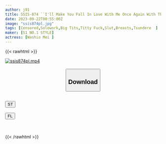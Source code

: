 ```yaml
---
author: j91
title: SSIS-874 ``I'll Make You Fall In Love With Me Once Again With These Breasts!'' Mei Washio, A Super Hot Girlfriend Who Keeps Pulling Out Her Stupid Boyfriend Who Keeps Cheating On Her Because Of Her Big Breasts Mei Washio
date: 2023-09-22T00:55:00Z
image: "ssis874pl.jpg"
tags: [Censored,Solowork,Big Tits,Titty Fuck,Slut,Breasts,Tsundere	]
maker: [S1 NO.1 STYLE]
actress: [Washio Mei ]
---
```



{{< rawhtml >}}

<div class="video" data-videoid="3ozXvWmpJ2hdwR7">
    <a href="javascript:;">
        <img src="https://my.j91.asia/posts/ssis874pl/ssis874pl.jpg" width="WIDTH" height="HEIGHT" alt="ssis874pl.mp4" loading="lazy">
    </a>
</div>

<script type="text/javascript" src="https://j91.asia/asset/on-demand-st.js"></script>

<br>
  <link rel="stylesheet" href="https://j91.asia/asset/bs5.css">
  
  <center>
  <button class="btn btn-primary" type="button" data-bs-toggle="collapse" data-bs-target=".multi-collapse" aria-expanded="false" aria-controls="multiCollapseExample1 multiCollapseExample2"><h2>Download</h2></button></center>
</p>
<div class="row">
  <div class="col">
    <div class="collapse multi-collapse" id="multiCollapseExample1">
      <div class="card card-body">
	      	      <br>
<div class="buttons">  
<a href="https://streamtape.to/v/3ozXvWmpJ2hdwR7"><button class="btn-hover color-3"><i class="fa fa-download"></i> ST</button></a></div>
    </div>
  </div>
</div>
  <div class="col">
    <div class="collapse multi-collapse" id="multiCollapseExample2">
      <div class="card card-body">
	      <br>
<div class="buttons">
    <a href="https://filelions.online/f/yepk0t43doij"><button class="btn-hover color-9"><i class="fa fa-download"></i> FL</button></a></div>
<br><br>
      </div>
    </div>
  </div>
</div>

{{< /rawhtml >}}
